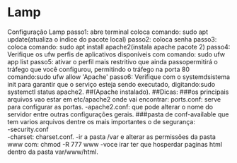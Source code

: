 # Lamp
Configuração Lamp
passo1: abre terminal coloca comando: sudo apt update(atualiza o indice do pacote local) 
passo2: coloca senha
passo3: coloca comando: sudo apt install apache2(instala apache pacote 2)
passo4: Verifique os ufw perfis de aplicativos disponíveis com comando: sudo ufw app list
passo5: ativar o perfil mais restritivo que ainda passopermitirá o tráfego que você configurou, permitindo o tráfego na porta 80 comando:sudo ufw allow 'Apache'
passo6: Verifique com o systemdsistema init para garantir que o serviço esteja sendo executado, digitando:sudo systemctl status apache2. ##(Apache instalado).
##Dicas:
###os principais arquivos vao estar em etc/apache2 onde vai encontrar: ports.conf: serve para configurar as portas. 
-apache2.conf: que pode alterar o nome do servidor entre outras configurações gerais.
###pasta de conf-available que tem varios arquivos dentre os mais importantes o de segurança:  
-security.conf  
-charset: charset.conf. 
-ir a pasta /var e alterar as permissões da pasta www com: chmod -R 777 www
-voce irar ter que hosperdar paginas html dentro da pasta var/www/html.
